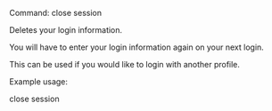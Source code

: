 Command: close session

Deletes your login information.

You will have to enter your login information again on your next login.

This can be used if you would like to login with another profile.

Example usage:

   close session

